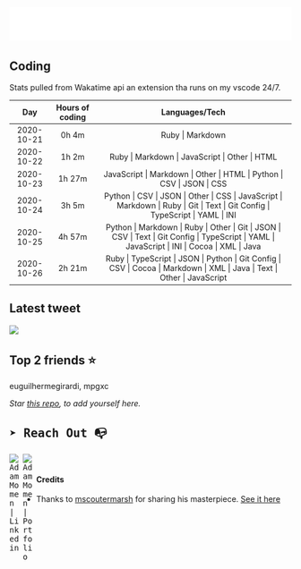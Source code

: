 
![test image size](/assets/welcome_message.gif)

## Coding
Stats pulled from Wakatime api an extension tha runs on my vscode 24/7.

|Day|Hours of coding|Languages/Tech|
|:-:|:-:|:-:|
|2020-10-21|0h 4m|Ruby &#124; Markdown|
|2020-10-22|1h 2m|Ruby &#124; Markdown &#124; JavaScript &#124; Other &#124; HTML|
|2020-10-23|1h 27m|JavaScript &#124; Markdown &#124; Other &#124; HTML &#124; Python &#124; CSV &#124; JSON &#124; CSS|
|2020-10-24|3h 5m|Python &#124; CSV &#124; JSON &#124; Other &#124; CSS &#124; JavaScript &#124; Markdown &#124; Ruby &#124; Git &#124; Text &#124; Git Config &#124; TypeScript &#124; YAML &#124; INI|
|2020-10-25|4h 57m|Python &#124; Markdown &#124; Ruby &#124; Other &#124; Git &#124; JSON &#124; CSV &#124; Text &#124; Git Config &#124; TypeScript &#124; YAML &#124; JavaScript &#124; INI &#124; Cocoa &#124; XML &#124; Java|
|2020-10-26|2h 21m|Ruby &#124; TypeScript &#124; JSON &#124; Python &#124; Git Config &#124; CSV &#124; Cocoa &#124; Markdown &#124; XML &#124; Java &#124; Text &#124; Other &#124; JavaScript|

## Latest tweet
[<img src="<tweet-image-url>" width="400">](https://twitter.com/adammomen8/status/1316739109638090754)

## Top 2 friends ⭐️
euguilhermegirardi, mpgxc

*Star [this repo](https://github.com/AdamMomen/AdamMomen), to add yourself here.*


<samp>

## ➤ Reach Out :mailbox_with_no_mail:

>
  <a href="https://www.linkedin.com/in/adam-momen-99596275/">
     <img align="left" alt="Adam Momen | Linkedin" width="24px" src="./assets/Linkedin.svg" />
   </a>

   <a href="https://adammomen.com/">
     <img align="left" alt="Adam Momen | Portfolio" width="24px" src="./assets/web.svg" />
   </a>

</samp>

<br>

#### Credits
* Thanks to [mscoutermarsh](https://github.com/mscoutermarsh) for sharing his masterpiece. [See it here](https://github.com/mscoutermarsh/mscoutermarsh)